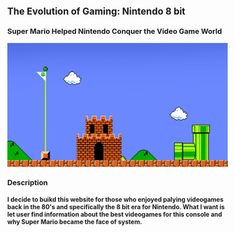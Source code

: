 ## The Evolution of Gaming: Nintendo 8 bit

### Super Mario Helped Nintendo Conquer the Video Game World

![Mario](assets/images/background.png)

### Description
#### I decide to buikd this website for those who enjoyed palying videogames back in the 80's and specifically the 8 bit era for Nintendo. What I want is let user find information about the best videogames for this console and why Super Mario became the face of system. 
